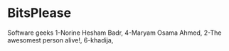 # BitsPlease
Software geeks
1-Norine Hesham Badr,
4-Maryam Osama Ahmed,
2-The awesomest person alive!,
6-khadija,


